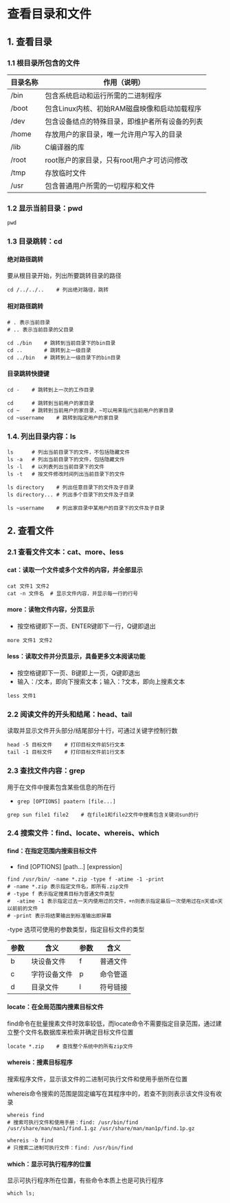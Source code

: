 # 查看目录和文件

## 1. 查看目录

### 1.1 根目录所包含的文件

| 目录名称 | 作用（说明）                                   |
| -------- | ---------------------------------------------- |
| /bin     | 包含系统启动和运行所需的二进制程序             |
| /boot    | 包含Linux内核、初始RAM磁盘映像和启动加载程序   |
| /dev     | 包含设备结点的特殊目录，即维护者所有设备的列表 |
| /home    | 存放用户的家目录，唯一允许用户写入的目录       |
| /lib     | C编译器的库                                    |
| /root    | root账户的家目录，只有root用户才可访问修改     |
| /tmp     | 存放临时文件                                   |
| /usr     | 包含普通用户所需的一切程序和文件               |

### 1.2  显示当前目录：pwd

```shell
pwd
```

### 1.3 目录跳转：cd

####  绝对路径跳转

要从根目录开始，列出所要跳转目录的路径

```shell
cd /../../..	# 列出绝对路径，跳转
```

#### 相对路径跳转

```shell
# . 表示当前目录
# .. 表示当前目录的父目录

cd ./bin	# 跳转到当前目录下的bin目录
cd ..		# 跳转到上一级目录
cd ../bin	# 跳转到上一级目录下的bin目录
```

####  目录跳转快捷键

```shell
cd -	# 跳转到上一次的工作目录

cd		# 跳转到当前用户的家目录
cd ~	# 跳转到当前用户的家目录，~可以用来指代当前用户的家目录
cd ~username	# 跳转到指定用户的家目录
```

### 1.4. 列出目录内容：ls

```shell
ls		# 列出当前目录下的文件，不包括隐藏文件
ls -a	# 列出当前目录下的文件，包括隐藏文件
ls -l	# 以列表列出当前目录下的文件
ls -t 	# 按文件修改时间列出当前目录下的文件

ls directory	# 列出任意目录下的文件及子目录
ls directory... # 列出多个目录下的文件及子目录

ls ~username	# 列出家目录中某用户的目录下的文件及子目录
```

## 2. 查看文件

### 2.1 查看文件文本：cat、more、less

#### cat：读取一个文件或多个文件的内容，并全部显示

```shell
cat 文件1 文件2
cat -n 文件名	# 显示文件内容，并显示每一行的行号
```

#### more：读物文件内容，分页显示

- 按空格键即下一页、ENTER键即下一行，Q键即退出

```shell
more 文件1 文件2
```

#### less：读取文件并分页显示，具备更多文本阅读功能

- 按空格键即下一页、B键即上一页，Q键即退出
- 输入：/文本，即向下搜索文本；输入：?文本，即向上搜素文本

```shell
less 文件1
```

### 2.2 阅读文件的开头和结尾：head、tail

读取并显示文件开头部分/结尾部分十行，可通过关键字控制行数

```shell
head -5 目标文件	# 打印目标文件前5行文本
tail -1 目标文件	# 打印目标文件前1行文本
```

### 2.3 查找文件内容：grep

用于在文件中搜素包含某些信息的所在行

- `grep [OPTIONS] paatern [file...]`

```shell
grep sun file1 file2	# 在file1和file2文件中搜素包含关键词sun的行
```

### 2.4 搜索文件：find、locate、whereis、which

#### find：在指定范围内搜索目标文件

- find [OPTIONS] [path...]  [expression]

```shell
find /usr/bin/ -name *.zip -type f -atime -1 -print
# -name *.zip 表示指定文件名，即所有.zip文件
# -type f 表示指定搜素目标为普通文件类型
#  -atime -1 表示指定过去一天内使用过的文件，+n则表示指定最后一次使用过在n天或n天以前前的文件
# -print 表示将结果输出到标准输出即屏幕
```

-type 选项可使用的参数类型，指定目标文件的类型

| 参数 | 含义         | 参数 | 含义     |
| ---- | ------------ | ---- | -------- |
| b    | 块设备文件   | f    | 普通文件 |
| c    | 字符设备文件 | p    | 命令管道 |
| d    | 目录文件     | l    | 符号链接 |

#### locate：在全局范围内搜素目标文件

find命令在批量搜素文件时效率较低，而locate命令不需要指定目录范围，通过建立整个文件名数据库来检索并确定目标文件位置

```shell
locate *.zip	# 查找整个系统中的所有zip文件
```

#### whereis：搜素目标程序

搜索程序文件，显示该文件的二进制可执行文件和使用手册所在位置

whereis命令搜索的范围是固定编写在其程序中的，若查不到则表示该文件没有收录

```shell
whereis find	
# 搜索可执行文件和使用手册：find: /usr/bin/find /usr/share/man/man1/find.1.gz /usr/share/man/man1p/find.1p.gz

whereis -b find
# 只搜索二进制可执行文件：find: /usr/bin/find
```

#### which：显示可执行程序的位置

显示可执行程序所在位置，有些命令本质上也是可执行程序

```shell;
which ls;
```

